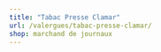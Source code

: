 ```yaml
---
title: "Tabac Presse Clamar"
url: /valergues/tabac-presse-clamar/
shop: marchand de journaux
---
```

